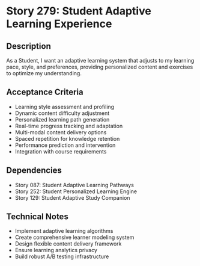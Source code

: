 # Story 279: Student Adaptive Learning Experience

## Description
As a Student, I want an adaptive learning system that adjusts to my learning pace, style, and preferences, providing personalized content and exercises to optimize my understanding.

## Acceptance Criteria
- Learning style assessment and profiling
- Dynamic content difficulty adjustment
- Personalized learning path generation
- Real-time progress tracking and adaptation
- Multi-modal content delivery options
- Spaced repetition for knowledge retention
- Performance prediction and intervention
- Integration with course requirements

## Dependencies
- Story 087: Student Adaptive Learning Pathways
- Story 252: Student Personalized Learning Engine
- Story 129: Student Adaptive Study Companion

## Technical Notes
- Implement adaptive learning algorithms
- Create comprehensive learner modeling system
- Design flexible content delivery framework
- Ensure learning analytics privacy
- Build robust A/B testing infrastructure